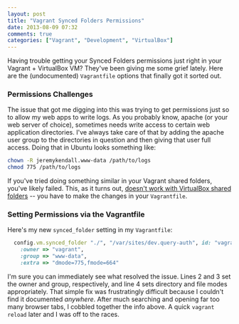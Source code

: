 ```yaml
---
layout: post
title: "Vagrant Synced Folders Permissions"
date: 2013-08-09 07:32
comments: true
categories: ["Vagrant", "Development", "VirtualBox"]
---
```


Having trouble getting your Synced Folders permissions just right in your
Vagrant + VirtualBox VM? They've been giving me some grief lately. Here are the 
(undocumented) `Vagrantfile` options that finally got it sorted out.

### Permissions Challenges

The issue that got me digging into this was trying to get permissions just so
to allow my web apps to write logs.  As you probably know, apache (or your web
server of choice), sometimes needs write access to certain web application
directories.  I've always take care of that by adding the apache user group to
the directories in question and then giving that user full access.  Doing that
in Ubuntu looks something like:

``` bash
chown -R jeremykendall.www-data /path/to/logs
chmod 775 /path/to/logs
```

If you've tried doing something similar in your Vagrant shared folders, you've
likely failed.  This, as it turns out, [doesn't work with VirtualBox shared folders](https://github.com/mitchellh/vagrant/issues/897)
-- you have to make the changes in your `Vagrantfile`.

### Setting Permissions via the Vagrantfile

Here's my new `synced_folder` setting in my `Vagrantfile`:

``` ruby
  config.vm.synced_folder "./", "/var/sites/dev.query-auth", id: "vagrant-root", 
    :owner => "vagrant", 
    :group => "www-data", 
    :extra => "dmode=775,fmode=664" 
```

I'm sure you can immediately see what resolved the issue.  Lines 2 and 3 set
the owner and group, respectively, and line 4 sets directory and file modes
appropriately.  That simple fix was frustratingly difficult because I couldn't
find it documented *anywhere*. After much searching and opening far too many
browser tabs, I cobbled together the info above.  A quick `vagrant reload`
later and I was off to the races.
